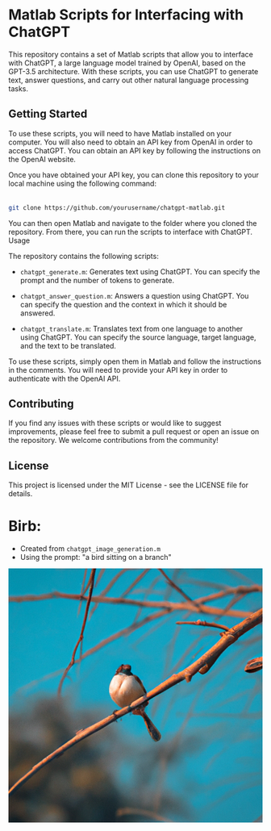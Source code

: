 # Matlab Scripts for Interfacing with ChatGPT

This repository contains a set of Matlab scripts that allow you to interface with ChatGPT, a large language model trained by OpenAI, based on the GPT-3.5 architecture. With these scripts, you can use ChatGPT to generate text, answer questions, and carry out other natural language processing tasks.

## Getting Started

To use these scripts, you will need to have Matlab installed on your computer. You will also need to obtain an API key from OpenAI in order to access ChatGPT. You can obtain an API key by following the instructions on the OpenAI website.

Once you have obtained your API key, you can clone this repository to your local machine using the following command:

```bash

git clone https://github.com/yourusername/chatgpt-matlab.git

```

You can then open Matlab and navigate to the folder where you cloned the repository. From there, you can run the scripts to interface with ChatGPT.
Usage

The repository contains the following scripts:

- `chatgpt_generate.m`: Generates text using ChatGPT. You can specify the prompt and the number of tokens to generate.

- `chatgpt_answer_question.m`: Answers a question using ChatGPT. You can specify the question and the context in which it should be answered.

- `chatgpt_translate.m`: Translates text from one language to another using ChatGPT. You can specify the source language, target language, and the text to be translated.

To use these scripts, simply open them in Matlab and follow the instructions in the comments. You will need to provide your API key in order to authenticate with the OpenAI API.

## Contributing

If you find any issues with these scripts or would like to suggest improvements, please feel free to submit a pull request or open an issue on the repository. We welcome contributions from the community!

## License

This project is licensed under the MIT License - see the LICENSE file for details.

# Birb:

- Created from `chatgpt_image_generation.m`
- Using the prompt: "a bird sitting on a branch"

![](generated_image.png)